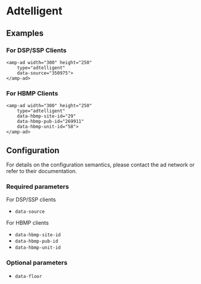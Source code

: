 <!---
Copyright 2019 The AMP HTML Authors. All Rights Reserved.

Licensed under the Apache License, Version 2.0 (the "License");
you may not use this file except in compliance with the License.
You may obtain a copy of the License at

      http://www.apache.org/licenses/LICENSE-2.0

Unless required by applicable law or agreed to in writing, software
distributed under the License is distributed on an "AS-IS" BASIS,
WITHOUT WARRANTIES OR CONDITIONS OF ANY KIND, either express or implied.
See the License for the specific language governing permissions and
limitations under the License.
-->

# Adtelligent

## Examples

### For DSP/SSP Clients

```
<amp-ad width="300" height="250"
    type="adtelligent"
    data-source="350975">
</amp-ad>
```

### For HBMP Clients

```
<amp-ad width="300" height="250"
    type="adtelligent"
    data-hbmp-site-id="29"
    data-hbmp-pub-id="269911"
    data-hbmp-unit-id="58">
</amp-ad>
```

## Configuration

For details on the configuration semantics, please contact the ad network or refer to their documentation.

### Required parameters

For DSP/SSP clients

-   `data-source`

For HBMP clients

-   `data-hbmp-site-id`
-   `data-hbmp-pub-id`
-   `data-hbmp-unit-id`

### Optional parameters

-   `data-floor`
